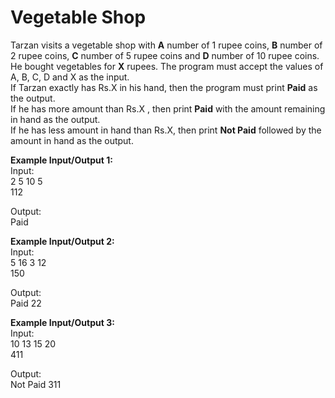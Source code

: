 # Vegetable Shop
Tarzan visits a vegetable shop with <strong>A</strong> number of 1 rupee coins, <strong>B</strong> number of 2 rupee coins, <strong>C</strong> number of 5 rupee coins and <strong>D</strong> number of 10 rupee coins. He bought vegetables for <strong>X</strong> rupees. The program must accept the values of A, B, C, D and X as the input.<br>
If Tarzan exactly has Rs.X in his hand, then the program must print <strong>Paid</strong> as the output.<br>
If he has more amount than Rs.X , then print <strong>Paid</strong> with the amount remaining in hand as the output.<br>
If he has less amount in hand than Rs.X, then print <strong>Not Paid</strong> followed by the amount in hand as the output.</p>

<p><strong>Example Input/Output 1:</strong><br>
Input:<br>
2 5 10 5<br>
112</p>

<p>Output:<br>
Paid</p>

<p><strong>Example Input/Output 2:</strong><br>
Input:<br>
5 16 3 12<br>
150</p>

<p>Output:<br>
Paid 22</p>

<p><strong>Example Input/Output 3:</strong><br>
Input:<br>
10 13 15 20<br>
411</p>

<p>Output:<br>
Not Paid 311
